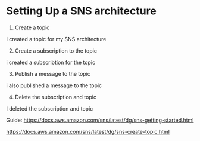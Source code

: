 # Setting Up a SNS architecture


1. Create a topic

I created a topic for my SNS architecture

2. Create a subscription to the topic

i created a subscribtion for the topic

3. Publish a message to the topic

i also published a message to the topic

4. Delete the subscription and topic

 I deleted the subscription and topic


Guide:
https://docs.aws.amazon.com/sns/latest/dg/sns-getting-started.html

https://docs.aws.amazon.com/sns/latest/dg/sns-create-topic.html
